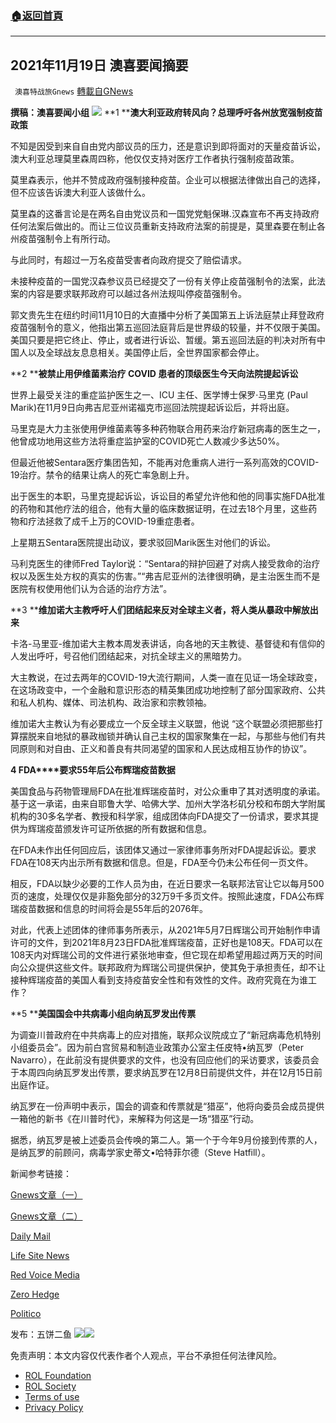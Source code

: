 ###  [:house:返回首頁](https://github.com/ourhimalayas/txt)
---


## 2021年11月19日 澳喜要闻摘要
` 澳喜特战旅Gnews` [轉載自GNews](https://gnews.org/zh-hans/1677506/)

**撰稿：澳喜要闻小组**
![](https://assets.gnews.org/wp-content/uploads/2021/11/Picture1-10-1.jpg)
**1 ****澳大利亚政府转风向？总理呼吁各州放宽强制疫苗政策**

不知是因受到来自自由党内部议员的压力，还是意识到即将面对的天量疫苗诉讼，澳大利亚总理莫里森周四称，他仅仅支持对医疗工作者执行强制疫苗政策。

莫里森表示，他并不赞成政府强制接种疫苗。企业可以根据法律做出自己的选择，但不应该告诉澳大利亚人该做什么。

莫里森的这番言论是在两名自由党议员和一国党党魁保琳.汉森宣布不再支持政府任何法案后做出的。而让三位议员重新支持政府法案的前提是，莫里森要在制止各州疫苗强制令上有所行动。

与此同时，有超过一万名疫苗受害者向政府提交了赔偿请求。

未接种疫苗的一国党汉森参议员已经提交了一份有关停止疫苗强制令的法案，此法案的内容是要求联邦政府可以越过各州法规叫停疫苗强制令。

郭文贵先生在纽约时间11月10日的大直播中分析了美国第五上诉法庭禁止拜登政府疫苗强制令的意义，他指出第五巡回法庭背后是世界级的较量，并不仅限于美国。美国只要是把它终止、停止，或者进行诉讼、暂缓。第五巡回法庭的判决对所有中国人以及全球战友息息相关。美国停止后，全世界国家都会停止。

**2 ****被禁止用伊维菌素治疗 COVID 患者的顶级医生今天向法院提起诉讼**

世界上最受关注的重症监护医生之一、ICU 主任、医学博士保罗·马里克 (Paul Marik)在11月9日向弗吉尼亚州诺福克市巡回法院提起诉讼后，并将出庭。

马里克是大力主张使用伊维菌素等多种药物联合用药来治疗新冠病毒的医生之一，他曾成功地用这些方法将重症监护室的COVID死亡人数减少多达50%。

但最近他被Sentara医疗集团告知，不能再对危重病人进行一系列高效的COVID-19治疗。禁令的结果让病人的死亡率急剧上升。

出于医生的本职，马里克提起诉讼，诉讼目的希望允许他和他的同事实施FDA批准的药物和其他疗法的组合，他有大量的临床数据证明，在过去18个月里，这些药物和疗法拯救了成千上万的COVID-19重症患者。

上星期五Sentara医院提出动议，要求驳回Marik医生对他们的诉讼。

马利克医生的律师Fred Taylor说：“Sentara的辩护回避了对病人接受救命的治疗权以及医生处方权的真实的伤害。”“弗吉尼亚州的法律很明确，是主治医生而不是医院有权使用他们认为合适的治疗方法”。

**3 ****维加诺大主教呼吁人们团结起来反对全球主义者，将人类从暴政中解放出来**

卡洛-马里亚-维加诺大主教本周发表讲话，向各地的天主教徒、基督徒和有信仰的人发出呼吁，号召他们团结起来，对抗全球主义的黑暗势力。

大主教说，在过去两年的COVID-19大流行期间，人类一直在见证一场全球政变，在这场政变中，一个金融和意识形态的精英集团成功地控制了部分国家政府、公共和私人机构、媒体、司法机构、政治家和宗教领袖。

维加诺大主教认为有必要成立一个反全球主义联盟，他说 “这个联盟必须把那些打算摆脱来自地狱的暴政枷锁并确认自己主权的国家聚集在一起，与那些与他们有共同原则和对自由、正义和善良有共同渴望的国家和人民达成相互协作的协议”。

**4 FDA****要求55年后公布辉瑞疫苗数据**

美国食品与药物管理局FDA在批准辉瑞疫苗时，对公众重申了其对透明度的承诺。基于这一承诺，由来自耶鲁大学、哈佛大学、加州大学洛杉矶分校和布朗大学附属机构的30多名学者、教授和科学家，组成团体向FDA提交了一份请求，要求其提供为辉瑞疫苗颁发许可证所依据的所有数据和信息。

在FDA未作出任何回应后，该团体又通过一家律师事务所对FDA提起诉讼。要求FDA在108天内出示所有数据和信息。但是，FDA至今仍未公布任何一页文件。

相反，FDA以缺少必要的工作人员为由，在近日要求一名联邦法官让它以每月500页的速度，处理仅仅是非豁免部分的32万9千多页文件。按照此速度，FDA公布辉瑞疫苗数据和信息的时间将会是55年后的2076年。

对此，代表上述团体的律师事务所表示，从2021年5月7日辉瑞公司开始制作申请许可的文件，到2021年8月23日FDA批准辉瑞疫苗，正好也是108天。FDA可以在108天内对辉瑞公司的文件进行紧张地审查，但它现在却希望用超过两万天的时间向公众提供这些文件。联邦政府为辉瑞公司提供保护，使其免于承担责任，却不让接种辉瑞疫苗的美国人看到支持疫苗安全性和有效性的文件。政府究竟在为谁工作？

**5 ****美国国会中共病毒小组向纳瓦罗发出传票**

为调查川普政府在中共病毒上的应对措施，联邦众议院成立了“新冠病毒危机特别小组委员会”。因为前白宫贸易和制造业政策办公室主任皮特•纳瓦罗（Peter Navarro），在此前没有提供要求的文件，也没有回应他们的采访要求，该委员会于本周四向纳瓦罗发出传票，要求纳瓦罗在12月8日前提供文件，并在12月15日前出庭作证。

纳瓦罗在一份声明中表示，国会的调查和传票就是“猎巫”，他将向委员会成员提供一箱他的新书《在川普时代》，来解释为何这是一场“猎巫”行动。

据悉，纳瓦罗是被上述委员会传唤的第二人。第一个于今年9月份接到传票的人，是纳瓦罗的前顾问，病毒学家史蒂文•哈特菲尔德（Steve Hatfill）。

新闻参考链接：

[Gnews文章（一）](https://gnews.org/zh-hans/1674272/)

[Gnews文章（二）](https://gnews.org/zh-hans/1671006/)

[Daily Mail](https://www.dailymail.co.uk/news/article-10214777/Scott-Morrison-demands-states-like-Queensland-drop-Covid-19-vaccine-mandates.html)

[Life Site News](https://www.lifesitenews.com/news/top-doctor-banned-from-treating-covid-patients-with-ivermectin-brings-lawsuit-to-court-today/)

[Red Voice Media](https://www.redvoicemedia.com/2021/11/video-archbishop-calls-for-people-to-unite-against-globalists-to-free-humanity-from-tyranny/)

[Zero Hedge](https://www.zerohedge.com/covid-19/fda-wants-until-2076-fully-release-pfizer-vaccine-data-lawsuit)

[Politico](https://www.politico.com/news/2021/11/18/peter-navarro-trump-adviser-covid-subpoena-522982)

发布：五饼二鱼
![](https://assets.gnews.org/wp-content/uploads/2021/11/澳喜图标2-1-1-3.jpg)![](https://assets.gnews.org/wp-content/uploads/2021/11/016.png)
 

免责声明：本文内容仅代表作者个人观点，平台不承担任何法律风险。

- [ROL Foundation](https://rolfoundation.org/)
- [ROL Society](https://rolsociety.org/)
- [Terms of use](https://gnews.org/terms-of-use-3/)
- [Privacy Policy](https://gnews.org/privacy-policy/)
